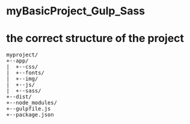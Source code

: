 # myBasicProject_Gulp_Sass

# the correct structure of the project
<pre>
myproject/
+--app/
|  +--css/
|  +--fonts/
|  +--img/
|  +--js/
|  +--sass/
+--dist/
+--node_modules/
+--gulpfile.js
+--package.json
